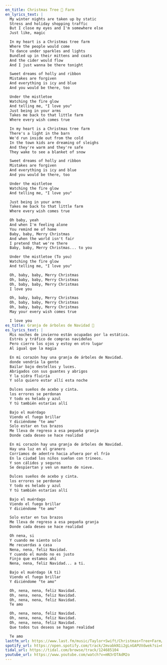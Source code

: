 ```yaml
---
en_title: Christmas Tree 🎄 Farm
en_lyrics_text: |
  My winter nights are taken up by static
  Stress and holiday shopping traffic
  But I close my eyes and I'm somewhere else
  Just like, magic

  In my heart is a Christmas tree farm
  Where the people would come
  To dance under sparkles and lights
  Bundled up in their mittens and coats
  And the cider would flow
  And I just wanna be there tonight

  Sweet dreams of holly and ribbon
  Mistakes are forgiven
  And everything is icy and blue
  And you would be there, too

  Under the mistletoe
  Watching the fire glow
  And telling me, "I love you"
  Just being in your arms
  Takes me back to that little farm
  Where every wish comes true

  In my heart is a Christmas tree farm
  There's a light in the barn
  We'd run inside out from the cold
  In the town kids are dreaming of sleighs
  And they're warm and they're safe
  They wake to see a blanket of snow

  Sweet dreams of holly and ribbon
  Mistakes are forgiven
  And everything is icy and blue
  And you would be there, too

  Under the mistletoe
  Watching the fire glow
  And telling me, "I love you"

  Just being in your arms
  Takes me back to that little farm
  Where every wish comes true

  Oh baby, yeah
  And when I'm feeling alone
  You remind me of home
  Baby, baby, Merry Christmas
  And when the world isn't fair
  I pretend that we're there
  Baby, baby, Merry Christmas... to you

  Under the mistletoe (To you)
  Watching the fire glow
  And telling me, "I love you"

  Oh, baby, baby, Merry Christmas
  Oh, baby, baby, Merry Christmas
  Oh, baby, baby, Merry Christmas
  I love you

  Oh, baby, baby, Merry Christmas
  Oh, baby, baby, Merry Christmas
  Oh, baby, baby, Merry Christmas
  May your every wish comes true

  I love you
es_title: Granja de árboles de Navidad 🎄
es_lyrics_text: |
  Mis noches de invierno están ocupadas por la estática.
  Estrés y tráfico de compras navideñas
  Pero cierro los ojos y estoy en otro lugar
  Al igual que la magia

  En mi corazón hay una granja de árboles de Navidad.
  donde vendría la gente
  Bailar bajo destellos y luces.
  Abrigados con sus guantes y abrigos
  Y la sidra fluiría
  Y sólo quiero estar allí esta noche

  Dulces sueños de acebo y cinta.
  los errores se perdonan
  Y todo es helado y azul
  Y tú también estarías allí

  Bajo el muérdago
  Viendo el fuego brillar
  Y diciéndome "te amo"
  Solo estar en tus brazos
  Me lleva de regreso a esa pequeña granja
  Donde cada deseo se hace realidad

  En mi corazón hay una granja de árboles de Navidad.
  Hay una luz en el granero
  Corríamos de adentro hacia afuera por el frío
  En la ciudad los niños sueñan con trineos.
  Y son cálidos y seguros
  Se despiertan y ven un manto de nieve.

  Dulces sueños de acebo y cinta.
  los errores se perdonan
  Y todo es helado y azul
  Y tú también estarías allí

  Bajo el muérdago
  Viendo el fuego brillar
  Y diciéndome "te amo"

  Solo estar en tus brazos
  Me lleva de regreso a esa pequeña granja
  Donde cada deseo se hace realidad

  Oh nena, si
  Y cuando me siento solo
  Me recuerdas a casa
  Nena, nena, feliz Navidad.
  Y cuando el mundo no es justo
  Finjo que estamos ahí
  Nena, nena, feliz Navidad... a ti.

  Bajo el muérdago (A ti)
  Viendo el fuego brillar
  Y diciéndome "te amo"

  Oh, nena, nena, feliz Navidad.
  Oh, nena, nena, feliz Navidad.
  Oh, nena, nena, feliz Navidad.
  Te amo

  Oh, nena, nena, feliz Navidad.
  Oh, nena, nena, feliz Navidad.
  Oh, nena, nena, feliz Navidad.
  Que todos tus deseos se hagan realidad

  Te amo
lastfm_url: https://www.last.fm/music/Taylor+Swift/Christmas+Tree+Farm/Christmas+Tree+Farm
spotify_url: https://open.spotify.com/track/2mvabkN1i2gLnGAPUVdwek?si=09c8e2854de54fa0
tidal_url: https://tidal.com/browse/track/124685104
youtube_url: https://www.youtube.com/watch?v=mN3rDTAdM2o
---
```

